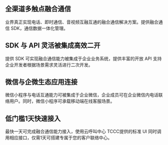 ## 全渠道多触点融合通信
业界真正实现电话、即时通信、音视频互融互通的融合通信解决方案。提供融合通信 SDK，通信数据一体化管理。
## SDK 与 API 灵活被集成高效二开
提供 SDK 可实现融合通信能力被集成于企业业务系统，提供丰富的开放 API 支持企业开发者根据场景需求灵活进行二次开发。
## 微信与企微生态应用连接
 微信小程序与电话互通能力可被集成于企业微信，企业成员可在企业微信内电话联络用户。同时，微信小程序可承载移动端在线客服场景。
## 低门槛1天快速接入
最快一天可完成融合通信能力接入，使用云呼叫中心 TCCC提供的标准 UI 同时调用相应接口，仅需1天可搭建专属于您的客户联络中心。
